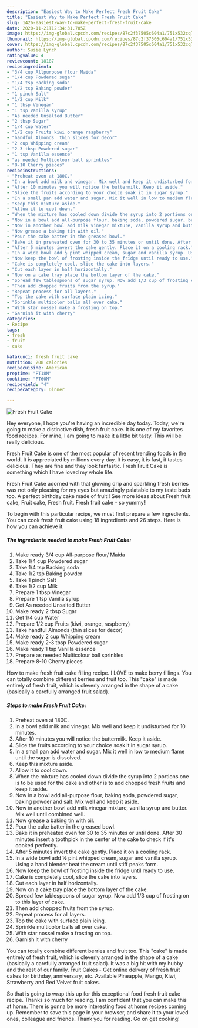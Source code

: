 ```yaml
---
description: "Easiest Way to Make Perfect Fresh Fruit Cake"
title: "Easiest Way to Make Perfect Fresh Fruit Cake"
slug: 1426-easiest-way-to-make-perfect-fresh-fruit-cake
date: 2020-11-21T12:34:31.705Z
image: https://img-global.cpcdn.com/recipes/87c2f37505c604a1/751x532cq70/fresh-fruit-cake-recipe-main-photo.jpg
thumbnail: https://img-global.cpcdn.com/recipes/87c2f37505c604a1/751x532cq70/fresh-fruit-cake-recipe-main-photo.jpg
cover: https://img-global.cpcdn.com/recipes/87c2f37505c604a1/751x532cq70/fresh-fruit-cake-recipe-main-photo.jpg
author: Susie Lynch
ratingvalue: 4
reviewcount: 18187
recipeingredient:
- "3/4 cup Allpurpose flour Maida"
- "1/4 cup Powdered sugar"
- "1/4 tsp Backing soda"
- "1/2 tsp Baking powder"
- "1 pinch Salt"
- "1/2 cup Milk"
- "1 tbsp Vinegar"
- "1 tsp Vanilla syrup"
- "As needed Unsalted Butter"
- "2 tbsp Sugar"
- "1/4 cup Water"
- "1/2 cup Fruits kiwi orange raspberry"
- "handful Almonds  thin slices for decor"
- "2 cup Whipping cream"
- "2-3 tbsp Powdered sugar"
- "1 tsp Vanilla essence"
- "as needed Multicolour ball sprinkles"
- "8-10 Cherry pieces"
recipeinstructions:
- "Preheat oven at 180C."
- "In a bowl add milk and vinegar. Mix well and keep it undisturbed for 10 minutes."
- "After 10 minutes you will notice the buttermilk. Keep it aside."
- "Slice the fruits according to your choice soak it in sugar syrup."
- "In a small pan add water and sugar. Mix it well in low to medium flame until the sugar is dissolved."
- "Keep this mixture aside."
- "Allow it to cool down."
- "When the mixture has cooled down divide the syrup into 2 portions one is to be used for the cake and other is to add chopped fresh fruits and keep it aside."
- "Now in a bowl add all-purpose flour, baking soda, powdered sugar, baking powder and salt. Mix well and keep it aside."
- "Now in another bowl add milk vinegar mixture, vanilla syrup and butter. Mix well until combined well."
- "Now grease a baking tin with oil."
- "Pour the cake batter in the greased bowl."
- "Bake it in preheated oven for 30 to 35 minutes or until done. After 30 minutes insert a toothpick in the center of the cake to check if it&#39;s cooked perfectly."
- "After 5 minutes invert the cake gently. Place it on a cooling rack."
- "In a wide bowl add ½ pint whipped cream, sugar and vanilla syrup. Using a hand blender beat the cream until stiff peaks form."
- "Now keep the bowl of frosting inside the fridge until ready to use."
- "Cake is completely cool, slice the cake into layers."
- "Cut each layer in half horizontally."
- "Now on a cake tray place the bottom layer of the cake."
- "Spread few tablespoons of sugar syrup. Now add 1/3 cup of frosting on to this layer of cake."
- "Then add chopped fruits from the syrup."
- "Repeat process for all layers."
- "Top the cake with surface plain icing."
- "Sprinkle multicolor balls all over cake."
- "With star nossel make a frosting on top."
- "Garnish it with cherry"
categories:
- Recipe
tags:
- fresh
- fruit
- cake

katakunci: fresh fruit cake 
nutrition: 208 calories
recipecuisine: American
preptime: "PT18M"
cooktime: "PT60M"
recipeyield: "4"
recipecategory: Dinner

---
```



![Fresh Fruit Cake](https://img-global.cpcdn.com/recipes/87c2f37505c604a1/751x532cq70/fresh-fruit-cake-recipe-main-photo.jpg)

Hey everyone, I hope you're having an incredible day today. Today, we're going to make a distinctive dish, fresh fruit cake. It is one of my favorites food recipes. For mine, I am going to make it a little bit tasty. This will be really delicious.

Fresh Fruit Cake is one of the most popular of recent trending foods in the world. It is appreciated by millions every day. It is easy, it is fast, it tastes delicious. They are fine and they look fantastic. Fresh Fruit Cake is something which I have loved my whole life.

Fresh Fruit Cake adorned with that glowing drip and sparkling fresh berries was not only pleasing for my eyes but amazingly palatable to my taste buds too. A perfect birthday cake made of fruit!! See more ideas about Fresh fruit cake, Fruit cake, Fresh fruit. Fresh fruit cake - so yummy!!


To begin with this particular recipe, we must first prepare a few ingredients. You can cook fresh fruit cake using 18 ingredients and 26 steps. Here is how you can achieve it.

<!--inarticleads1-->

##### The ingredients needed to make Fresh Fruit Cake:

1. Make ready 3/4 cup All-purpose flour/ Maida
1. Take 1/4 cup Powdered sugar
1. Take 1/4 tsp Backing soda
1. Take 1/2 tsp Baking powder
1. Take 1 pinch Salt
1. Take 1/2 cup Milk
1. Prepare 1 tbsp Vinegar
1. Prepare 1 tsp Vanilla syrup
1. Get As needed Unsalted Butter
1. Make ready 2 tbsp Sugar
1. Get 1/4 cup Water
1. Prepare 1/2 cup Fruits (kiwi, orange, raspberry)
1. Take handful Almonds  (thin slices for decor)
1. Make ready 2 cup Whipping cream
1. Make ready 2-3 tbsp Powdered sugar
1. Make ready 1 tsp Vanilla essence
1. Prepare as needed Multicolour ball sprinkles
1. Prepare 8-10 Cherry pieces


How to make fresh fruit cake filling recipe. I LOVE to make berry fillings. You can totally combine different berries and fruit too. This &#34;cake&#34; is made entirely of fresh fruit, which is cleverly arranged in the shape of a cake (basically a carefully arranged fruit salad). 

<!--inarticleads2-->

##### Steps to make Fresh Fruit Cake:

1. Preheat oven at 180C.
1. In a bowl add milk and vinegar. Mix well and keep it undisturbed for 10 minutes.
1. After 10 minutes you will notice the buttermilk. Keep it aside.
1. Slice the fruits according to your choice soak it in sugar syrup.
1. In a small pan add water and sugar. Mix it well in low to medium flame until the sugar is dissolved.
1. Keep this mixture aside.
1. Allow it to cool down.
1. When the mixture has cooled down divide the syrup into 2 portions one is to be used for the cake and other is to add chopped fresh fruits and keep it aside.
1. Now in a bowl add all-purpose flour, baking soda, powdered sugar, baking powder and salt. Mix well and keep it aside.
1. Now in another bowl add milk vinegar mixture, vanilla syrup and butter. Mix well until combined well.
1. Now grease a baking tin with oil.
1. Pour the cake batter in the greased bowl.
1. Bake it in preheated oven for 30 to 35 minutes or until done. After 30 minutes insert a toothpick in the center of the cake to check if it&#39;s cooked perfectly.
1. After 5 minutes invert the cake gently. Place it on a cooling rack.
1. In a wide bowl add ½ pint whipped cream, sugar and vanilla syrup. Using a hand blender beat the cream until stiff peaks form.
1. Now keep the bowl of frosting inside the fridge until ready to use.
1. Cake is completely cool, slice the cake into layers.
1. Cut each layer in half horizontally.
1. Now on a cake tray place the bottom layer of the cake.
1. Spread few tablespoons of sugar syrup. Now add 1/3 cup of frosting on to this layer of cake.
1. Then add chopped fruits from the syrup.
1. Repeat process for all layers.
1. Top the cake with surface plain icing.
1. Sprinkle multicolor balls all over cake.
1. With star nossel make a frosting on top.
1. Garnish it with cherry


You can totally combine different berries and fruit too. This &#34;cake&#34; is made entirely of fresh fruit, which is cleverly arranged in the shape of a cake (basically a carefully arranged fruit salad). It was a big hit with my hubby and the rest of our family. Fruit Cakes - Get online delivery of fresh fruit cakes for birthday, anniversary, etc. Available Pineapple, Mango, Kiwi, Strawberry and Red Velvet fruit cakes. 

So that is going to wrap this up for this exceptional food fresh fruit cake recipe. Thanks so much for reading. I am confident that you can make this at home. There is gonna be more interesting food at home recipes coming up. Remember to save this page in your browser, and share it to your loved ones, colleague and friends. Thank you for reading. Go on get cooking!
